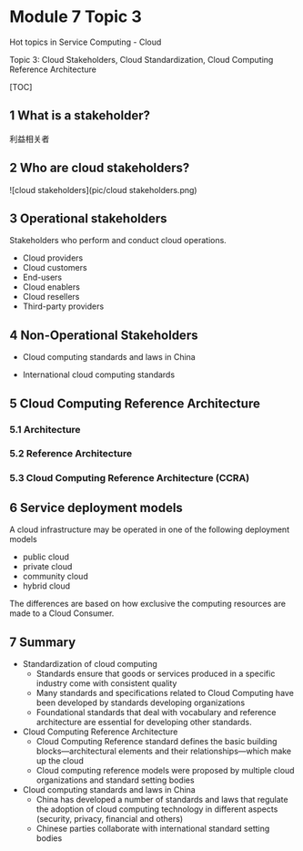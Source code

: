# Module 7 Topic 3

Hot topics in Service Computing - Cloud

Topic 3: Cloud Stakeholders, Cloud Standardization, Cloud Computing Reference Architecture

[TOC]

## 1 What is a stakeholder?

利益相关者

## 2 Who are cloud stakeholders?

![cloud stakeholders](pic/cloud stakeholders.png)

## 3 Operational stakeholders

Stakeholders who perform and conduct cloud operations.

- Cloud providers
- Cloud customers
- End-users
- Cloud enablers
- Cloud resellers
- Third-party providers

## 4 Non-Operational Stakeholders

- Cloud computing standards and laws in China

- International cloud computing standards

## 5 Cloud Computing Reference Architecture

### 5.1 Architecture

### 5.2 Reference Architecture

### 5.3 Cloud Computing Reference Architecture (CCRA)

## 6 Service deployment models

A cloud infrastructure may be operated in one of the following deployment models

- public cloud
- private cloud
- community cloud
- hybrid cloud

The differences are based on how exclusive the computing resources are made to a Cloud Consumer.

## 7 Summary

- Standardization of cloud computing
  - Standards ensure that goods or services produced in a specific industry come with consistent quality
  - Many standards and specifications related to Cloud Computing have been developed by standards developing organizations
  - Foundational standards that deal with vocabulary and reference architecture are essential for developing other standards.
- Cloud Computing Reference Architecture
  - Cloud Computing Reference standard defines the basic building blocks—architectural elements and their relationships—which make up the cloud
  - Cloud computing reference models were proposed by multiple cloud organizations and standard setting bodies
- Cloud computing standards and laws in China
  - China has developed a number of standards and laws that regulate the adoption of cloud computing technology in different aspects (security, privacy, financial and others)
  - Chinese parties collaborate with international standard setting bodies